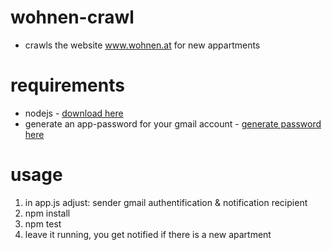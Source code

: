 # wohnen-crawl

- crawls the website www.wohnen.at for new appartments

# requirements
- nodejs - [download here](https://nodejs.org/en/download/)
- generate an app-password for your gmail account - [generate password here](https://security.google.com/settings/security/apppasswords)

# usage
1. in app.js adjust: sender gmail authentification & notification recipient
2. npm install
3. npm test
4. leave it running, you get notified if there is a new apartment